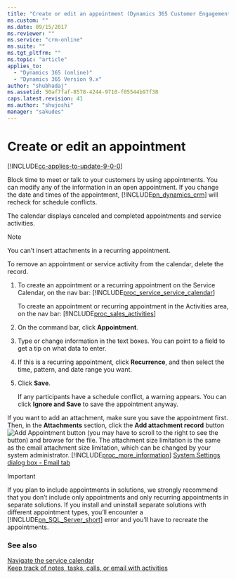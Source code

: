 ```yaml
---
title: "Create or edit an appointment (Dynamics 365 Customer Engagement) | MicrosoftDocs"
ms.custom: ""
ms.date: 09/15/2017
ms.reviewer: ""
ms.service: "crm-online"
ms.suite: ""
ms.tgt_pltfrm: ""
ms.topic: "article"
applies_to: 
  - "Dynamics 365 (online)"
  - "Dynamics 365 Version 9.x"
author: "shubhadaj"
ms.assetid: 50af7faf-8578-4244-9710-f05544b97f38
caps.latest.revision: 41
ms.author: "shujoshi"
manager: "sakudes"
---
```

# Create or edit an appointment

[!INCLUDE[cc-applies-to-update-9-0-0](../includes/cc_applies_to_update_9_0_0.md)]

Block time to meet or talk to your customers by using appointments. You can modify any of the information in an open appointment. If you change the date and times of the appointment, [!INCLUDE[pn_dynamics_crm](../includes/pn-dynamics-crm.md)] will recheck for schedule conflicts.  

The calendar displays canceled and completed appointments and service activities. 

> [!NOTE]
>  You can’t insert attachments in a recurring appointment.  


To remove an appointment or service activity from the calendar, delete the record.  
  
1. To create an appointment or a recurring appointment on the Service Calendar, on the nav bar: [!INCLUDE[proc_service_service_calendar](../includes/proc-service-service-calendar.md)]  
  
   To create an appointment or recurring appointment in the Activities area, on the nav bar: [!INCLUDE[proc_sales_activities](../includes/proc-sales-activities.md)]  
  
2. On the command bar, click **Appointment**.  
  
3. Type or change information in the text boxes. You can point to a field to get a tip on what data to enter.  
  
4. If this is a recurring appointment, click **Recurrence**, and then select the time, pattern, and date range you want.  
  
5. Click **Save**.  
  
    If any participants have a schedule conflict, a warning appears. You can click **Ignore and Save** to save the appointment anyway.  
  
If you want to add an attachment, make sure you save the appointment first. Then, in the **Attachments** section, click the **Add attachment record** button ![Add Appointment button](../basics/media/plus-sign-icon.png "Add Appointment button") (you may have to scroll to the right to see the button) and browse for the file. The attachment size limitation is the same as the email attachment size limitation, which can be changed by your system administrator. [!INCLUDE[proc_more_information](../includes/proc-more-information.md)] [System Settings dialog box - Email tab](../admin/system-settings-dialog-box-email-tab.md)

> [!IMPORTANT]
>  If you plan to include appointments in solutions, we strongly recommend that you don’t include only appointments and only recurring appointments in separate solutions. If you install and uninstall separate solutions with different appointment types, you’ll encounter a [!INCLUDE[pn_SQL_Server_short](../includes/pn-sql-server-short.md)] error and you’ll have to recreate the appointments. 

<!-- Commented out deprecated features>      
 **If you’re using Dynamics 365 for Outlook**  
  
 Keep the following in mind if you’re using [!INCLUDE[pn_crm_for_outlook_full](../includes/pn-crm-for-outlook-full.md)] in addition to the web application:  
  
-   If you’re using the [!INCLUDE[pn_crm_online_2015_update](../includes/pn-crm-online-2015-update.md)] or later, [!INCLUDE[pn_crm_2015](../includes/pn-crm-2015.md)] or later, or [!INCLUDE[pn_crm_2015_outlook](../includes/pn-crm-2015-outlook.md)] or later, you can synchronize appointment attachments between [!INCLUDE[pn_dynamics_crm](../includes/pn-dynamics-crm.md)] and [!INCLUDE[pn_crm_for_outlook_short](../includes/pn-crm-for-outlook-short.md)] if your system administrator has enabled attachment synchronization. You can insert the attachments in [!INCLUDE[pn_crm_shortest](../includes/pn-crm-shortest.md)] or [!INCLUDE[pn_crm_for_outlook_short](../includes/pn-crm-for-outlook-short.md)].  
  
-   Appointments created in the web application and synchronized with [!INCLUDE[pn_crm_for_outlook_short](../includes/pn-crm-for-outlook-short.md)] automatically set a 15-minute reminder and appear on the [!INCLUDE[pn_MS_Outlook_Short](../includes/pn-ms-outlook-short.md)] calendar. You can change the reminder in [!INCLUDE[pn_crm_for_outlook_short](../includes/pn-crm-for-outlook-short.md)].  
  
-   Service calendar items aren’t added to your [!INCLUDE[pn_Outlook_short](../includes/pn-outlook-short.md)] calendar.  
-->  
### See also  
 [Navigate the service calendar](../customer-service/navigate-service-calendar.md)   
 [Keep track of notes, tasks, calls, or email with activities](../basics/work-with-activities.md)   
<!-- 
[Track Outlook appointments in Dynamics 365 for Outlook](../outlook-add-in/track-outlook-appointments-dynamics-365-outlook.md)
-->
